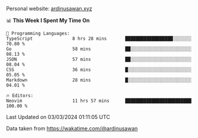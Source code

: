 Personal website: [ardinusawan.xyz](https://ardinusawan.xyz)

<!--START_SECTION:waka-->
📊 **This Week I Spent My Time On** 

```text
💬 Programming Languages: 
TypeScript               8 hrs 28 mins       ██████████████████░░░░░░░   70.80 % 
Go                       58 mins             ██░░░░░░░░░░░░░░░░░░░░░░░   08.13 % 
JSON                     57 mins             ██░░░░░░░░░░░░░░░░░░░░░░░   08.04 % 
CSS                      36 mins             █░░░░░░░░░░░░░░░░░░░░░░░░   05.05 % 
Markdown                 28 mins             █░░░░░░░░░░░░░░░░░░░░░░░░   04.01 % 

🔥 Editors: 
Neovim                   11 hrs 57 mins      █████████████████████████   100.00 % 
```


 Last Updated on 03/03/2024 01:11:05 UTC
<!--END_SECTION:waka-->
Data taken from https://wakatime.com/@ardinusawan

